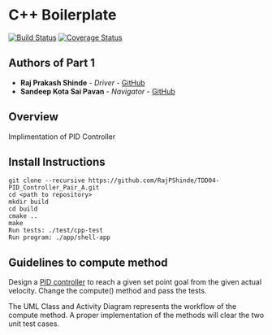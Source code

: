 # C++ Boilerplate
[![Build Status](https://travis-ci.org/RajPShinde/TDD-04_PID_CONTROLLER_PAIR-A.svg?branch=master)](https://travis-ci.org/RajPShinde/TDD-04_PID_CONTROLLER_PAIR-A)
[![Coverage Status](https://coveralls.io/repos/github/RajPShinde/TDD-04_PID_CONTROLLER_PAIR-A/badge.svg?branch=master&service=github)](https://coveralls.io/github/RajPShinde/TDD-04_PID_CONTROLLER_PAIR-A?branch=master)


## Authors of Part 1

* **Raj Prakash Shinde** - *Driver* - [GitHub](https://github.com/RajPShinde)
* **Sandeep Kota Sai Pavan** - *Navigator* - [GitHub](https://github.com/sandeep-kota)

## Overview

Implimentation of PID Controller

## Install Instructions

```
git clone --recursive https://github.com/RajPShinde/TDD04-PID_Controller_Pair_A.git
cd <path to repository>
mkdir build
cd build
cmake ..
make
Run tests: ./test/cpp-test
Run program: ./app/shell-app
```

## Guidelines to compute method

Design a [PID controller](https://en.wikipedia.org/wiki/PID_controller) to reach a given set point goal from the given actual velocity. Change the compute() method and pass the tests. 

The UML Class and Activity Diagram represents the workflow of the compute method. A proper implementation of the methods will clear the two unit test cases.
